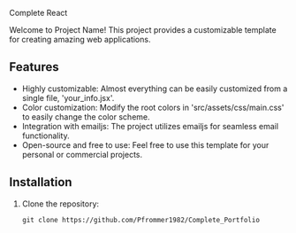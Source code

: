 Complete React 

Welcome to Project Name! This project provides a customizable template for creating amazing web applications.

## Features

- Highly customizable: Almost everything can be easily customized from a single file, 'your_info.jsx'.
- Color customization: Modify the root colors in 'src/assets/css/main.css' to easily change the color scheme.
- Integration with emailjs: The project utilizes emailjs for seamless email functionality.
- Open-source and free to use: Feel free to use this template for your personal or commercial projects.

## Installation

1. Clone the repository:

   ```shell
   git clone https://github.com/Pfrommer1982/Complete_Portfolio
```
